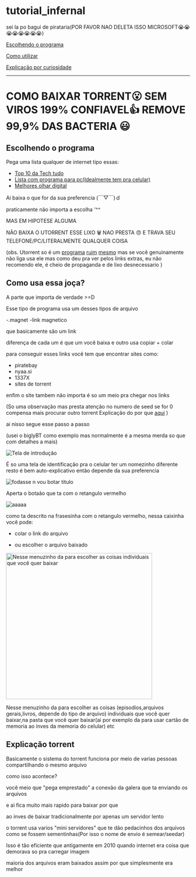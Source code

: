 # tutorial_infernal
sei la po bagui de pirataria(POR FAVOR NAO DELETA ISSO MICROSOFT😭😭😭😭😭😭😭😭)

[Escolhendo o programa](#Escolhendo-o-programa)

[Como utilizar](#Como-usa-essa-joça)

[Explicação por curiosidade](#explica%C3%A7%C3%A3o-torrent)

----------

# COMO BAIXAR TORRENT😮 SEM VIROS 199% CONFIAVEL👍 REMOVE 99,9% DAS BACTERIA 😃

## Escolhendo o programa 

Pega uma lista qualquer de internet tipo essas:

- [Top 10 da Tech tudo](https://www.tecmundo.com.br/torrent/63188-10-melhores-clientes-torrent-android.htm)
- [Lista com programa para pc(Idealmente tem pra celular)](https://www.apptuts.net/tutorial/mac/top-6-alternativas-ao-utorrent/) 
- [Melhores olhar digital](https://olhardigital.com.br/2018/09/25/dicas-e-tutoriais/os-melhores-programas-de-download-de-torrent-para-windows-e-android/)



Ai baixa o que for da sua preferencia (￣▽￣)ｄ

praticamente não importa a escolha '^^

MAS EM HIPOTESE ALGUMA 

NÃO BAIXA O UTORRENT ESSE LIXO 🗑 NAO PRESTA 😠 E TRAVA SEU TELEFONE/PC/LITERALMENTE QUALQUER COISA

(obs. Utorrent so é um [programa](https://www.oficinadanet.com.br/microsoft/22466-utorrent-enfrenta-novos-problemas-antivirus-identifica-cliente-como-ameaca) [ruim](https://olhardigital.com.br/2019/12/06/noticias/utorrent-e-reconhecido-como-ameaca-por-softwares-antivirus/) [mesmo](https://www.techtudo.com.br/noticias/2015/03/utorrent-usa-seu-computador-para-minerar-bitcoins-entenda-polemica.ghtml) mas se você genuinamente não liga usa ele mas como deu pra ver pelos links extras, eu não recomendo ele, é cheio de propaganda e de lixo desnecessario )

## Como usa essa joça?

A parte que importa de verdade >=D

Esse tipo de programa usa um desses tipos de arquivo

-.magnet
-link magnetico

que basicamente são um link

diferença de cada um é que um você baixa e outro usa copiar + colar

para conseguir esses links você tem que encontrar sites como:

- piratebay
- nyaa.si
- 1337X
- sites de torrent

enfim o site tambem não importa é so um meio pra chegar nos links

(So uma observação mas presta atenção no numero de seed se for 0 compensa mais procurar outro torrent
Explicação do por que [aqui](#explica%C3%A7%C3%A3o-torrent)
)

ai nisso segue esse passo a passo

(usei o biglyBT como exemplo mas normalmente é a mesma merda so que com detalhes a mais)

![Tela de introdução](https://imgur.com/Qs7EqWx)

É so uma tela de identificação pra o celular ter um nomezinho diferente 
resto é bem auto-explicativo então depende da sua preferencia

![fodasse n vou botar titulo](https://imgur.com/8C1UAAx)

Aperta o botaão que ta com o retangulo vermelho

![aaaaa](https://imgur.com/A5I53Zg)

como ta descrito na frasesinha com o retangulo vermelho, nessa caixinha você pode:

- colar o link do arquivo

- ou escolher o arquivo baixado

<img src="https://image.winudf.com/v2/image1/Y29tLmJpZ2x5YnQuYW5kcm9pZC5jbGllbnRfc2NyZWVuXzNfMTU4NDk4MzMwN18wNDM/screen-3.jpg?fakeurl=1" alt="Nesse menuzinho da para escolher as coisas individuais que você quer baixar" height="400" >

Nesse menuzinho da para escolher as coisas (episodios,arquivos gerais,livros, depende do tipo de arquivo) individuais que você quer baixar,na pasta que você quer baixar(ai por exemplo da para usar cartão de memoria ao inves da memoria do celular) etc


## Explicação torrent

Basicamente o sistema do torrent funciona por meio de varias pessoas compartilhando o mesmo arquivo

como isso acontece?

você meio que "pega emprestado" a conexão da galera que ta enviando os arquivos

e ai fica muito mais rapido para baixar por que

ao inves de baixar tradicionalmente por apenas um servidor lento

o torrent usa varios "mini servidores" que te dão pedacinhos dos arquivos como se fossem sementinhas(Por isso o nome de envio é semear/seedar)

Isso é tão eficiente que antigamente em 2010 quando internet era coisa que demorava so pra carregar imagem

maioria dos arquivos eram baixados assim por que simplesmente era melhor



